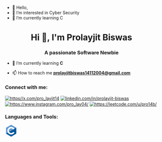 - 👋 Hello, 
- 👀 I’m interested in Cyber Security
- 🌱 I’m currently learning C

  

<!---<h1 align="center">Hi 👋, I'm Prolayjit Biswas</h1>
<h3 align="center">A passionate Software Newbie</h3>

<p align="left"> <img src="https://komarev.com/ghpvc/?username=prolayjit-b14&label=Profile%20views&color=0e75b6&style=flat" alt="prolayjit-b14" /> </p>

<p align="left"> <a href="https://github.com/ryo-ma/github-profile-trophy"><img src="https://github-profile-trophy.vercel.app/?username=prolayjit-b14" alt="prolayjit-b14" /></a> </p>

<p align="left"> <a href="https://twitter.com/https://x.com/pro_layjit14" target="blank"><img src="https://img.shields.io/twitter/follow/https://x.com/pro_layjit14?logo=twitter&style=for-the-badge" alt="https://x.com/pro_layjit14" /></a> </p>

- 🌱 I’m currently learning **C++**

- 📫 How to reach me **prolayjitbiswas14112004@gmail.com**

### Blogs posts
<!-- BLOG-POST-LIST:START -->
<!-- BLOG-POST-LIST:END -->
<h1 align="center">Hi 👋, I'm Prolayjit Biswas</h1>
<h3 align="center">A passionate Software Newbie</h3>

- 🌱 I’m currently learning **C**

- 📫 How to reach me **prolayjitbiswas14112004@gmail.com**

<h3 align="left">Connect with me:</h3>
<p align="left">
<a href="https://twitter.com/https//x.com/pro_layjit14" target="blank"><img align="center" src="https://raw.githubusercontent.com/rahuldkjain/github-profile-readme-generator/master/src/images/icons/Social/twitter.svg" alt="https//x.com/pro_layjit14" height="30" width="40" /></a>
<a href="https://linkedin.com/in/linkedin.com/in/prolayjit-biswas" target="blank"><img align="center" src="https://raw.githubusercontent.com/rahuldkjain/github-profile-readme-generator/master/src/images/icons/Social/linked-in-alt.svg" alt="linkedin.com/in/prolayjit-biswas" height="30" width="40" /></a>
<a href="https://instagram.com/https://www.instagram.com/pro_lay04/" target="blank"><img align="center" src="https://raw.githubusercontent.com/rahuldkjain/github-profile-readme-generator/master/src/images/icons/Social/instagram.svg" alt="https://www.instagram.com/pro_lay04/" height="30" width="40" /></a>
<a href="https://www.leetcode.com/https://leetcode.com/u/pro14b/" target="blank"><img align="center" src="https://raw.githubusercontent.com/rahuldkjain/github-profile-readme-generator/master/src/images/icons/Social/leet-code.svg" alt="https://leetcode.com/u/pro14b/" height="30" width="40" /></a>
</p>

<h3 align="left">Languages and Tools:</h3>
<p align="left"> <a href="https://www.cprogramming.com/" target="_blank" rel="noreferrer"> <img src="https://raw.githubusercontent.com/devicons/devicon/master/icons/c/c-original.svg" alt="c" width="40" height="40"/> </a> </p>

